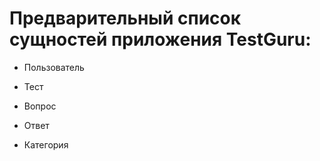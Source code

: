 # Предварительный список сущностей приложения TestGuru:

* Пользователь

* Тест

* Вопрос

* Ответ

* Категория
